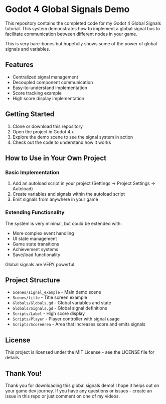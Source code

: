 # Godot 4 Global Signals Demo

This repository contains the completed code for my Godot 4 Global Signals tutorial. This system demonstrates how to implement a global signal bus to facilitate communication between different nodes in your game.

This is very bare-bones but hopefully shows some of the power of global signals and variables.

## Features

- Centralized signal management
- Decoupled component communication
- Easy-to-understand implementation
- Score tracking example
- High score display implementation

## Getting Started

1. Clone or download this repository
2. Open the project in Godot 4.x
3. Explore the demo scene to see the signal system in action
4. Check out the code to understand how it works

## How to Use in Your Own Project

### Basic Implementation

1. Add an autoload script in your project (Settings -> Project Settings -> Autoload)
2. Create variables and signals within the autoload script
3. Emit signals from anywhere in your game

### Extending Functionality

The system is very minimal, but could be extended with:
- More complex event handling
- UI state management
- Game state transitions
- Achievement systems
- Save/load functionality

Global signals are VERY powerful.

## Project Structure

- `Scenes/signal_example` - Main demo scene
- `Scenes/title` - Title screen example
- `Globals/Globals.gd` - Global variables and state
- `Globals/Signals.gd` - Global signal definitions
- `Scripts/Label` - High score display
- `Scripts/Player` - Player controller with signal usage
- `Scripts/ScoreArea` - Area that increases score and emits signals

## License

This project is licensed under the MIT License - see the LICENSE file for details.

## Thank You!

Thank you for downloading this global signals demo! I hope it helps out on your game dev journey.
If you have any questions or issues - create an issue in this repo or just comment on one of my videos.
